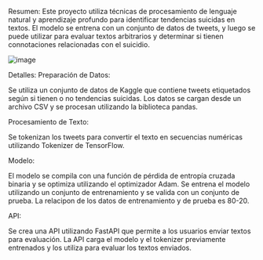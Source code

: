 Resumen:
Este proyecto utiliza técnicas de procesamiento de lenguaje natural y aprendizaje profundo para identificar tendencias suicidas en textos. El modelo se entrena con un conjunto de datos de tweets, y luego se puede utilizar para evaluar textos arbitrarios y determinar si tienen connotaciones relacionadas con el suicidio.

![image](https://github.com/diegoivan1987/ProgInt/assets/47061340/41babd89-4924-458e-b8a5-42935177ebc7)


Detalles:
Preparación de Datos:

Se utiliza un conjunto de datos de Kaggle que contiene tweets etiquetados según si tienen o no tendencias suicidas.
Los datos se cargan desde un archivo CSV y se procesan utilizando la biblioteca pandas.

Procesamiento de Texto:

Se tokenizan los tweets para convertir el texto en secuencias numéricas utilizando Tokenizer de TensorFlow.

Modelo:

El modelo se compila con una función de pérdida de entropía cruzada binaria y se optimiza utilizando el optimizador Adam.
Se entrena el modelo utilizando un conjunto de entrenamiento y se valida con un conjunto de prueba.
La relacipon de los datos de entrenamiento y de prueba es 80-20.

API:

Se crea una API utilizando FastAPI que permite a los usuarios enviar textos para evaluación.
La API carga el modelo y el tokenizer previamente entrenados y los utiliza para evaluar los textos enviados.
